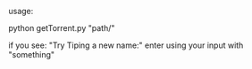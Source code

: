 usage:

python getTorrent.py "path/"

if you see: "Try Tiping a new name:" enter using your input with "something"

